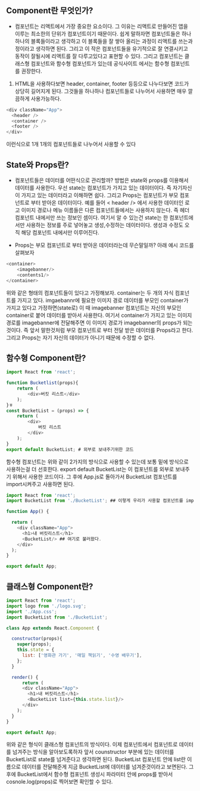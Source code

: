 ## Component란 무엇인가?
- 컴포넌트는 리액트에서 가장 중요한 요소이다. 그 이유는 리액트로 만들어진 앱을 이루는 최소한의 단위가 컴포넌트이기 때문이다. 쉽게 말하자면 컴포넌트들은 하나하나의 블록들이라고 생각하고 이 블록들을 잘 쌓아 올리는 과정이 리액트를 쓰는과정이라고 생각하면 된다. 그리고 이 작은 컴포넌트들을 유기적으로 잘 연결시키고 동작이 잘될시에 리액트를 잘 다루고있다고 표현할 수 있다. 그리고 컴포넌트는 클래스형 컴포넌트와 함수형 컴포넌트가 있는데 공식사이트 에서는 함수형 컴포넌트를 권장한다.

1. HTML을 사용하다보면 header, container, footer 등등으로 나누다보면 코드가 상당히 길어지게 된다. 그것들을 하나하나 컴포넌트들로 나누어서 사용하면 매우 깔끔하게 사용가능하다.

```javascript
<div className="App">
  <header />
  <container />
  <footer />
</div>
```

이런식으로 1개 1개의 컴포넌트들로 나누어서 사용할 수 있다

## State와 Props란?
- 컴포넌트들은 데이터를 어떤식으로 관리할까? 방법은 state와 props를 이용해서 데이터를 사용한다. 우선 state는 컴포넌트가 가지고 있는 데이터이다. 즉 자기자신이 가지고 있는 데이터라고 이해하면 쉽다. 그리고 Props는 컴포넌트가 부모 컴포넌트로 부터 받아온 데이터이다. 예를 들어 < header /> 에서 사용한 데이터인 로고 이미지 경로나 메뉴 이름들은 다른 컴포넌트들에서는 사용하지 않는다. 즉 헤더 컴포넌트 내에서만 쓰는 정보인 셈이다. 여기서 알 수 있는건 state는 한 컴포넌트에서만 사용하는 정보를 주로 넣어놓고 생성,수정하는 데이터이다. 생성과 수정도 오직 해당 컴포넌트 내에서만 이루어진다.

- Props는 부모 컴포넌트로 부터 받아온 데이터라는데 무슨말일까? 아래 예시 코드를 살펴보자
```javascript
<container>
	<imagebanner/>
	<contents1/>
</container>
```
위와 같은 형태의 컴포넌트들이 있다고 가정해보자. container는 두 개의 자식 컴포넌트를 가지고 있다. imgaebannr에 필요한 이미지 경로 데이터를 부모인 container가 가지고 있다고 가정하면(state로) 이 때 imagebanner 컴포넌트는 자신의 부모인 container로 붙어 데이터를 받아서 사용한다. 여기서 container가 가지고 있는 이미지 경로를 imagebanner에 전달해주면 이 이미지 경로가 imagebanner의 props가 되는것이다. 즉 앞서 말한것처럼 부모 컴포넌트로 부터 전달 받은 데이터를 Props라고 한다. 그리고 Props는 자기 자신의 데이터가 아니기 때문에 수정할 수 없다.

## 함수형 Component란?
```javascript
import React from 'react'; 

function Bucketlist(props){
    return (
        <div>버킷 리스트</div>
    );
}ㅎ
const BucketList = (props) => {
    return (
        <div>
            버킷 리스트
        </div>
    );
}
export default BucketList; # 외부로 보내주기위한 코드
```

함수형 컴포넌트는 위와 같이 2가지의 방식으로 사용할 수 있는데 보통 밑에 방식으로 사용하는걸 더 선호한다. export default BucketList는 이 컴포넌트를 외부로 보내주기 위해서 사용한 코드이다.
그 후에 App.js로 돌아가서 BucketList 컴포넌트를 import시켜주고 사용하면 된다.
```javascript
import React from 'react';
import BucketList from './BucketList'; ## 이렇게 우리가 사용할 컴포넌트를 import시켜주고 사용한다.

function App() {

  return (
    <div className="App">
      <h1>내 버킷리스트</h1>
      <BucketList/> ## 여기로 불러왔다.
    </div>
  );
}

export default App;
```

## 클래스형 Component란?
```javascript
import React from 'react';
import logo from './logo.svg';
import './App.css';
import BucketList from './BucketList';

class App extends React.Component {

  constructor(props){
    super(props);
    this.state = {
      list: ['영화관 가기', '매일 책읽기', '수영 배우기'],
    };
  }

  render() {
      return (
      <div className="App">
        <h1>내 버킷리스트</h1>
        <BucketList list={this.state.list}/>
      </div>
    );
  }
}

export default App;
```

위와 같은 형식이 클래스형 컴포넌트의 방식이다. 이제 컴포넌트에서 컴포넌트로 데이터를 넘겨주는 방식을 알아보도록하자 앞서 counstructor 부분에 있는 데이터를 BucketList로 state를 넘겨준다고 생각하면 된다. BucketList 컴포넌트 안에 list란 이름으로 데이터를 전달해준게 지금 BucketList에 데이터를 넘겨준것이라고 보면된다. 그 후에 BucketList에서 함수형 컴포넌트 생성시 파라미터 안에 props를 받아서 cosnole.log(props)로 찍어보면 확인할 수 있다.

